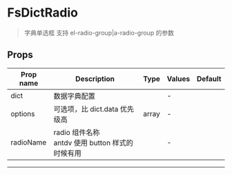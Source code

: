 # FsDictRadio

> 字典单选框
> 支持 el-radio-group|a-radio-group 的参数

## Props

| Prop name | Description                                        | Type  | Values | Default |
| --------- | -------------------------------------------------- | ----- | ------ | ------- |
| dict      | 数据字典配置                                       |       | -      |         |
| options   | 可选项，比 dict.data 优先级高                      | array | -      |         |
| radioName | radio 组件名称<br>antdv 使用 button 样式的时候有用 |       | -      |         |

---
